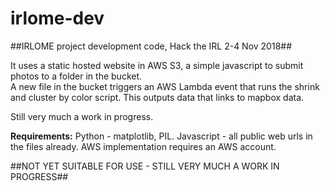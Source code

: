 # irlome-dev
##IRLOME project development code, Hack the IRL 2-4 Nov 2018##

It uses a static hosted website in AWS S3, a simple javascript to submit photos to a folder in the bucket.  
A new file in the bucket triggers an AWS Lambda event that runs the shrink and cluster by color script.
This outputs data that links to mapbox data.  

Still very much a work in progress.

**Requirements:**
Python - matplotlib, PIL.
Javascript - all public web urls in the files already.
AWS implementation requires an AWS account.

##NOT YET SUITABLE FOR USE - STILL VERY MUCH A WORK IN PROGRESS##

